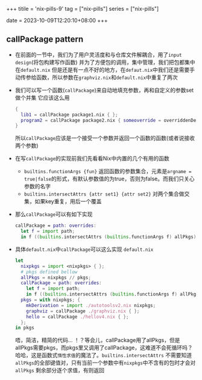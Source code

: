 +++
titile = 'nix-pills-9'
tag = ["nix-pills"]
series = ["nix-pills"]

date = 2023-10-09T12:20:10+08:00
+++



## callPackage pattern

- 在前面的一节中，我们为了用户灵活度和与仓库文件解耦合，用了`input design`(将包构建写作函数)
  并为了方便包的调用，集中管理，我们把包都集中在`default.nix`
  但是还是有一点不好的地方，在`defaut.nix`中我们还是需要手动传参给函数，所以参数在`graphviz.nix`和`default.nix`中重复了两次

- 我们可以写一个函数(`callPackage`)来自动地填充参数，再和自定义的参数set做个并集
  它应该这么用
  ```nix
  {
    lib1 = callPackage package1.nix { };
    program2 = callPackage package2.nix { someoverride = overriddenDerivation; };
  }
  ```
  所以`callPackage`应该是一个接受一个参数并返回一个函数的函数(或者说接收两个参数)

- 在写`callPackage`的实现前我们先看看Nix中内置的几个有用的函数
  - `builtins.functionArgs {fun}` 返回函数的参数集合，元素是`argname = true|false`的形式，有默认参数值的为true，否则为false。而我们只关心参数的名字
  - `builtins.intersectAttrs {attr set1} {attr set2}` 对两个集合做交集，如果key重复，用后一个覆盖

- 那么`callPackage`可以有如下实现
  ```nix
  callPackage = path: overrides:
    let f = import path;
    in f ((builtins.intersectAttrs (builtins.functionArgs f) allPkgs) // overrides);
  ```

- 具体`default.nix`中`callPackage`可以这么实现
  `default.nix`
  ```nix
  let
    nixpkgs = import <nixpkgs> { };
    # pkgs defined bellow
    allPkgs = nixpkgs // pkgs;
    callPackage = path: overrides:
      let f = import path;
      in f ((builtins.intersectAttrs (builtins.functionArgs f) allPkgs) // overrides);
    pkgs = with nixpkgs; {
      mkDerivation = import ./autotoolsv2.nix nixpkgs;
      graphviz = callPackage ./graphviz.nix { };
      hello = callPackage ./hellov4.nix { };
    };
  in pkgs
  ```
  唔，简洁，精简的代码... ！？等会儿，callPackage用了allPkgs，但是allPkgs需要pkgs，而pkgs里又调用了callPackage，这难道不会死循环吗？
  哈哈，这是函数式`惰性求值`的魔法了。`builtins.intersectAttrs` 不需要知道 `allPkgs`的全部键值对，只有当前一个参数中有`nixpkgs`中不含有的包时才会对`allPkgs`
  剩余部分逐个求值，有则返回
